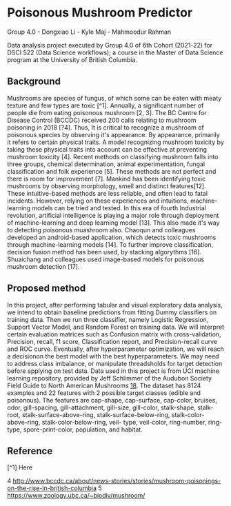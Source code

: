 # Poisonous Mushroom Predictor
</div>
Group 4.0
  - Dongxiao Li
  - Kyle Maj
  - Mahmoodur Rahman 

Data analysis project executed by Group 4.0 of 6th Cohort (2021-22)
for DSCI 522 (Data Science workflows); a course in the Master of Data 
Science program at the University of British Columbia.

## Background

Mushrooms are species of fungus, of which some can be eaten with meaty 
texture and few types are toxic [^1]. Annually, a significant number of 
people die from eating poisonous mushroom [2, 3]. The BC Centre for 
Disease Control (BCCDC) received 200 calls relating to mushroom poisoning 
in 2018 [?4]. Thus, It is critical to recognize a mushroom of poisonous 
species by observing it's appearance. By appearance, primarily it refers 
to certain physical traits. A model recognizing mushroom toxicity by 
taking these physical traits into account can be effective at preventing 
mushroom toxicity [4]. Recent methods on classifying mushroom falls into 
three groups, chemical determination, animal experimentation, fungal 
classification and folk experience [5]. These methods are not perfect 
and there is room for improvement [7]. Mankind has been identifying toxic 
mushrooms by observing morphology, smell and distinct features[12]. These 
intuitive-based methods are less reliable, and often lead to fatal 
incidents. However, relying on these experiences and intuitions, 
machine-learning models can be tried and tested. In this era of fourth 
Industrial revolution, artificial intelligence is playing a major role 
through deployment of machine-learning and deep learning model [13]. This 
also made it's way to detecting poisonous muashroom also. Chaoqun and 
colleagues developed an android-based application, which detects toxic 
mushrooms through machine-learning models [14]. To further improve 
classification, decision fusion method has been used, by stacking 
algorythms [16]. Shuaichang and colleagues used image-based models for 
poisonous mushroom detection [17].

## Proposed method

In this project, after performing tabular and visual exploratory data
analysis, we intend to obtain baseline predictions from fitting Dummy
classifiers on training data. Then we run three classifier, namely 
Logistic Regression, Support Vector Model, and Random Forest on training 
data. We will interpret certain evaluation matrices such as Confusion 
matrix with cross-validation, Precision, recall, f1 score, Classification 
report, and Precision-recall curve and ROC curve. Eventually, after 
hyperparameter optimization, we will reach a decisionon the best model 
with the best hyperparameters. We may need to address class imbalance,
or manipulate threadsholds for target detection before applying on test 
data. 
Data used in this project is from UCI machine learning repository, provided 
by Jeff Schlimmer of the Audubon Society Field Guide to North American 
Mushrooms [18](https://archive-beta.ics.uci.edu/ml/datasets/mushroom). 
The dataset has 8124 examples and 22 features with 2 possible target classes 
(edible and poisonous). The features are cap-shape, cap-surface, cap-color, 
bruises, odor, gill-spacing, gill-attachment, gill-size, gill-color, 
stalk-shape, stalk-root, stalk-surface-above-ring, stalk-surface-below-ring, 
stalk-color-above-ring, stalk-color-below-ring, veil- type, veil-color, 
ring-number, ring-type, spore-print-color, population, and habitat. 

## Reference

[^1] Here 










    
4    http://www.bccdc.ca/about/news-stories/stories/mushroom-poisonings-on-the-rise-in-british-columbia
    5 https://www.zoology.ubc.ca/~biodiv/mushroom/
    
    
  